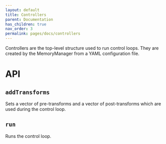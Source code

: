 ```yaml
---
layout: default
title: Controllers
parent: Documentation
has_children: true
nav_order: 3
permalink: pages/docs/controllers
---
```


Controllers are the top-level structure used to run control loops. They are created by the MemoryManager from a YAML configuration file.

# API

## `addTransforms`
Sets a vector of pre-transforms and a vector of post-transforms which are used during the control loop.

## `run`
Runs the control loop.
